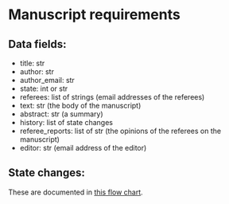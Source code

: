 # Manuscript requirements

## Data fields:

- title: str
- author: str
- author_email: str
- state: int or str
- referees: list of strings (email addresses of the referees)
- text: str  (the body of the manuscript)
- abstract: str (a summary)
- history: list of state changes
- referee_reports: list of str (the opinions of the referees on the manuscript)
- editor: str (email address of the editor)

## State changes:

These are documented in [this flow chart](https://github.com/gcallah/demo-repo4/blob/master/data/Manuscript_FSM.jpg).
